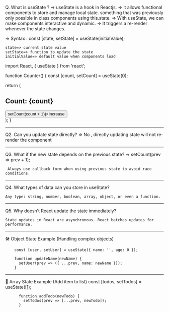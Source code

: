 Q. What is useState ?
=> useState is a hook in Reactjs.
=> it allows functional components to store and manage local state. something that was previously only possible in class components using this.state.
=> With useState, we can make components interactive and dynamic.
=> It triggers a re-render whenever the state changes.

=> Syntax : 
const [state, setState] = useState(initialValue);

    state=> current state value
    setState=> function to update the state
    initialValue=> default value when components load

import React, { useState } from 'react';

function Counter() {
const [count, setCount] = useState(0);

return (
<div>
<h2>Count: {count}</h2>
<button onClick={() => setCount(count + 1)}>Increase</button>
</div>
);
}

___________________________________________________________________________________________________________
Q2. Can you update state directly?
=> No , directly updating state will not re-render the component

________________________________________________________________________________________________________
Q3. What if the new state depends on the previous state?
=>
    setCount(prev => prev + 1);

     Always use callback form when using previous state to avoid race conditions.

________________________________________________________________________________________________________
Q4. What types of data can you store in useState?

    Any type: string, number, boolean, array, object, or even a function.

_________________________________________________________________________________________________________
Q5. Why doesn’t React update the state immediately?

    State updates in React are asynchronous. React batches updates for performance.

___________________________________________________________________________________________________________
🛠 Object State Example (Handling complex objects)

        const [user, setUser] = useState({ name: '', age: 0 });

        function updateName(newName) {
          setUser(prev => ({ ...prev, name: newName }));
        }

___________________________________________________________________________________________________________
🔄 Array State Example (Add item to list)
          const [todos, setTodos] = useState([]);

          function addTodo(newTodo) {
            setTodos(prev => [...prev, newTodo]);
          }

